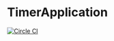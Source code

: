 # TimerApplication

[![Circle CI](https://circleci.com/gh/rsks/TimerApplication.svg?style=shield)](https://circleci.com/gh/rsks/TimerApplication)
